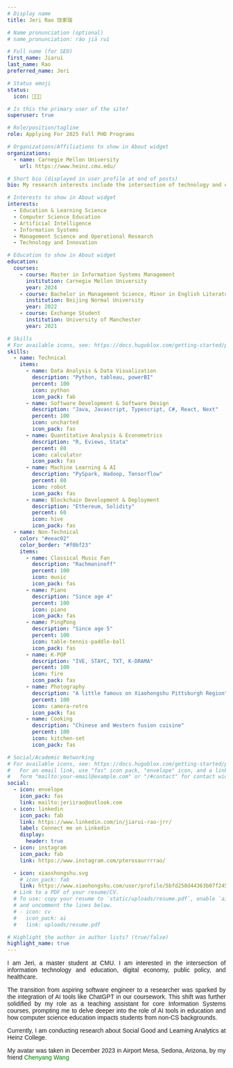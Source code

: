 ```yaml
---
# Display name
title: Jeri Rao 饶家瑞

# Name pronunciation (optional)
# name_pronunciation: ráo jiā ruì

# Full name (for SEO)
first_name: Jiarui
last_name: Rao
preferred_name: Jeri

# Status emoji
status:
  icon: 💪🔆📓

# Is this the primary user of the site?
superuser: true

# Role/position/tagline
role: Applying For 2025 Fall PHD Programs

# Organizations/Affiliations to show in About widget
organizations:
  - name: Carnegie Mellon University
    url: https://www.heinz.cmu.edu/

# Short bio (displayed in user profile at end of posts)
bio: My research interests include the intersection of technology and education, public policy, healthcare, economics.

# Interests to show in About widget
interests:
  - Education & Learning Science
  - Computer Science Education
  - Artificial Intelligence
  - Information Systems
  - Management Science and Operational Research
  - Technology and Innovation

# Education to show in About widget
education:
  courses:
    - course: Master in Information Systems Management
      institution: Carnegie Mellon University
      year: 2024
    - course: Bachelor in Management Science, Minor in English Literature
      institution: Beijing Normal University
      year: 2022
    - course: Exchange Student
      institution: University of Manchester
      year: 2021

# Skills
# For available icons, see: https://docs.hugoblox.com/getting-started/page-builder/#icons
skills:
  - name: Technical
    items:
      - name: Data Analysis & Data Visualization
        description: "Python, tableau, powerBI"
        percent: 100
        icon: python
        icon_pack: fab
      - name: Software Development & Software Design
        description: "Java, Javascript, Typescript, C#, React, Next"
        percent: 100
        icon: uncharted
        icon_pack: fas
      - name: Quantitative Analysis & Econometrics
        description: "R, Eviews, Stata"
        percent: 80
        icon: calculator
        icon_pack: fas
      - name: Machine Learning & AI
        description: "PySpark, Hadoop, Tensorflow"
        percent: 80
        icon: robot
        icon_pack: fas
      - name: Blockchain Development & Deployment
        description: "Ethereum, Solidity"
        percent: 60
        icon: hive
        icon_pack: fas
  - name: Non-Technical
    color: "#eeac02"
    color_border: "#f0bf23"
    items:
      - name: Classical Music Fan
        description: "Rachmaninoff"
        percent: 100
        icon: music
        icon_pack: fas
      - name: Piano
        description: "Since age 4"
        percent: 100
        icon: piano
        icon_pack: fas
      - name: PingPong
        description: "Since age 5"
        percent: 100
        icon: table-tennis-paddle-ball
        icon_pack: fas
      - name: K-POP
        description: "IVE, STAYC, TXT, K-DRAMA"
        percent: 100
        icon: fire
        icon_pack: fas
      - name: Photography
        description: "A little famous on Xiaohongshu Pittsburgh Region"
        percent: 100
        icon: camera-retro
        icon_pack: fas
      - name: Cooking
        description: "Chinese and Western fusion cuisine"
        percent: 100
        icon: kitchen-set
        icon_pack: fas

# Social/Academic Networking
# For available icons, see: https://docs.hugoblox.com/getting-started/page-builder/#icons
#   For an email link, use "fas" icon pack, "envelope" icon, and a link in the
#   form "mailto:your-email@example.com" or "/#contact" for contact widget.
social:
  - icon: envelope
    icon_pack: fas
    link: mailto:jeriirao@outlook.com
  - icon: linkedin
    icon_pack: fab
    link: https://www.linkedin.com/in/jiarui-rao-jrr/
    label: Connect me on Linkedin
    display:
      header: true
  - icon: instagram
    icon_pack: fab
    link: https://www.instagram.com/pterosaurrrrao/

  - icon: xiaoshongshu.svg
    # icon_pack: fab
    link: https://www.xiaohongshu.com/user/profile/5bfd258d44363b07f24546e7
  # Link to a PDF of your resume/CV.
  # To use: copy your resume to `static/uploads/resume.pdf`, enable `ai` icons in `params.yaml`,
  # and uncomment the lines below.
  # - icon: cv
  #   icon_pack: ai
  #   link: uploads/resume.pdf

# Highlight the author in author lists? (true/false)
highlight_name: true
---
```


<div style="font-family: 'Verdana', sans-serif; text-align: justify;">
    <p>I am Jeri, a master student at CMU. I am interested in the intersection of information technology and education, digital economy, public policy, and healthcare.</p>
    <p>The transition from aspiring software engineer to a researcher was sparked by the integration of AI tools like ChatGPT in our coursework. This shift was further solidified by my role as a teaching assistant for core Information Systems courses, prompting me to delve deeper into the role of AI tools in education and how computer science education impacts students from non-CS backgrounds.</p>
    <p>Currently, I am conducting research about Social Good and Learning Analytics at Heinz College.</p>
    <p>My avatar was taken in December 2023 in Airport Mesa, Sedona, Arizona, by my friend <a href="https://stat.illinois.edu/directory/profile/cw80" style="text-decoration: none; color: green;">Chenyang Wang</a></p>
</div>
